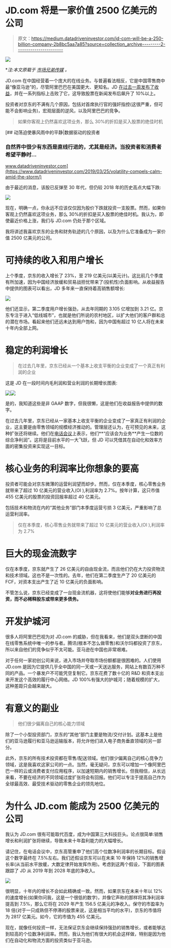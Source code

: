 # JD.com 将是一家价值 2500 亿美元的公司

> 原文：<https://medium.datadriveninvestor.com/jd-com-will-be-a-250-billion-company-2b8bc5aa7a85?source=collection_archive---------2----------------------->

![](img/4f24db5f1f16ff1ad10fe79372ee895f.png)

**注:本文原载于* [*市场兄弟传媒*](https://marketbrothersmedia.com/jd-com-will-be-a-250-billion-company/) *。*

JD.com 在中国经营着一个庞大的在线业务。与普遍看法相反，它是中国零售商中最“像亚马逊”的，尽管阿里巴巴在美国更大、更知名。JD [在过去一周发布了收益](http://ir.jd.com/news-releases/news-release-details/jdcom-announces-second-quarter-2019-results)，并在一系列指标上击败了它，这导致股票在新闻发布后飙升了 10%以上。

投资者对京东的不满有几个原因，包括对首席执行官的强奸指控(这很严重，但可能不会影响业务)，宏观层面的逆风，以及阿里巴巴的竞争。

> 如果你客观上仍然喜欢这项业务，那么 30%的折扣是买入股票的绝佳时机

[](https://www.datadriveninvestor.com/2019/03/25/volatility-compels-calm-amid-the-storm/) [## 动荡迫使暴风雨中的平静|数据驱动的投资者

### 自然界中很少有东西是直线行进的，尤其是经济。当投资者和消费者希望平静时…

www.datadriveninvestor.com](https://www.datadriveninvestor.com/2019/03/25/volatility-compels-calm-amid-the-storm/) 

由于最近的消息，该股已反弹至 30 年代，但仍较 2018 年的历史高点大幅下跌:

![](img/eb8a504f79d05b851fc078c867ef04ec.png)

现在，明确一点，你永远不应该仅仅因为股价下跌就投资一支股票。然而，如果你客观上仍然喜欢这项业务，那么 30%的折扣是买入股票的绝佳时机。我认为，即使最近价格上涨，我们与 JD.com 仍处于那个区域。

我将讲述我喜欢京东的业务和财务轨迹的几个原因，以及为什么它准备成为一家价值 2500 亿美元的公司。

# 可持续的收入和用户增长

上个季度，京东的收入增长了 23%，至 219 亿美元(以美元计)。这比前几个季度有所加速，因为中国经济放缓和贸易战担忧带来了(投机性)负面影响。从收益报告中提供的图表可以看出，JD 多年来一直保持着高销售额增长:

![](img/906d33db5369a3ebadc26c40b4e6ec82.png)

他们还显示，第二季度用户增长强劲，从去年同期的 3.105 亿增加到 3.21 亿。京东专注于进入“低线城市”，也就是他们所说的农村地区，以扩大他们的客户群和总的潜在市场。看起来他们还远未达到用户饱和，因为中国有超过 10 亿人将在未来十年内全部上网。

# 稳定的利润增长

> 在过去几年里，京东已经从一个基本上收支平衡的企业变成了一个真正有利润的企业

这是 JD 在一段时间内毛利润和营业利润的长期增长图表:

![](img/8e5e89f731e93ab1231d8fdd1045858c.png)![](img/168cee884c63eb73c23657ab0893c018.png)

是的，我知道这些是非 GAAP 数字，但我很懒，这是他们在收益报告中提供的数字。

在过去几年里，京东已经从一家基本上收支平衡的企业变成了一家真正有利润的企业，这主要是由零售领域的规模经济推动的。管理层还认为，在可预见的未来，这种扩张还将继续。他们在[电话会议](https://finance.yahoo.com/news/jd-com-inc-jd-q2-162311930.html)上表示，他们**“应该会为业务**产生一位数的综合净利润”。这将是目前水平的一大飞跃，但 JD 可以凭借其在自动化和效率方面的密集投资来实现这一目标。

# 核心业务的利润率比你想象的要高

投资者可能会对京东微薄的运营利润望而却步。然而，仅在本季度，核心零售业务就带来了超过 10 亿美元的营业收入(OI ),利润率为 2.7%。按年计算，这只市值 455 亿美元的股票的投资回报率超过 40 亿美元。

包括技术和物流在内的“其他业务”部门本季度运营亏损 3 亿美元，严重影响了总运营利润率。

> 仅在本季度，核心零售业务就带来了超过 10 亿美元的营业收入(OI ),利润率为 2.7%

# 巨大的现金流数字

仅在本季度，京东就产生了 26 亿美元的自由现金流，而且他们仍在大力投资物流和技术领域。这也不是一次性的。去年，他们在第二季度生产了 20 亿美元的 FCF，对资本支出产生了近 10 亿美元的负面影响。

不管怎么说，京东已经变成了一台现金流机器，这将使他们能够**对业务进行再投资，而不必稀释股东或带来更多债务。**

# 开发护城河

很多人将阿里巴巴视为对 JD.com 的威胁，但在我看来，他们是双头垄断的中国在线零售系统中唯一的参与者。腾讯(根本不怎么做零售)和沃尔玛都投资了京东，所以来自他们的竞争似乎不太可能。亚马逊在中国也非常艰难。

对于任何一家初创公司来说，进入市场并夺取市场份额都是很困难的。人们使用 JD.com 是因为它提供几乎全中国的同一天或一天送达服务，网站上有数百万种不同的产品。一个暴发户不可能凭空复制它。京东花费了数十亿的 R&D 和资本支出来开发这个高效的履行中心网络。JD 100%有强大的护城河；随着规模的扩大，这种差距只会越来越大。

# 有意义的副业

> 他们很少偏离自己的核心能力领域

除了一个小型投资部门，京东的“其他”部门主要是物流/交付计划。这基本上是他们的亚马逊履行和亚马逊运输版本，将允许他们进入电子商务垂直领域的另一部分。

此外，京东的所有技术投资都在零售/配送领域。他们很少偏离自己的核心竞争力领域，这是我喜欢这家公司的一点。当然，毫无疑问，京东可以增加一个像阿里巴巴一样的云或消费者支付应用程序，以加速短期内的销售增长。但我相信，从长远来看，不要在经济的不同领域过度扩张将会有回报。他们可以专注于提高自己作为全球最高效、最受技术驱动的零售企业的领先地位。

# 为什么 JD.com 能成为 2500 亿美元的公司

我认为 JD.com 很有可能取代百度，成为中国第三大科技巨头。论点很简单:销售增长和利润扩张将继续，导致未来十年盈利能力的大幅增长。

请记住，在电话会议中，京东高管重申了他们高个位数净利润率的长期目标。假设这个数字最终在 7.5%左右。我们还假设京东可以在未来 10 年保持 12%的销售增长率(从当前水平放缓，大数定律开始发挥作用)。考虑到这两个假设，下面的图表跟踪了 JD 从 2019 年到 2028 年底的净收入。

![](img/8d78bf328e250641072ab116f4eb8e77.png)

很明显，十年内的增长不会如此精确或一致。然而，如果京东在未来十年以 12%的速度增长(如果你问我，这是一个很低的数字)，并像它声称的那样将其净利润率提高到 7.5%，那么它将在 2029 年产生 156.5 亿美元的净收入。保守的市盈率为 18 倍(对于一只成熟但不停滞的股票来说，这是相当平均的水平)，京东的市值将为 2817 亿美元。如今，它的市值为 455 亿美元。

现在，就像任何投资一样，无法保证京东会继续保持强劲的销售增长，或者能够达到较高的个位数净利润率。然而，我认为他们有很大的机会这样做，特别是因为他们在自动化和物流方面的投资类似于亚马逊。